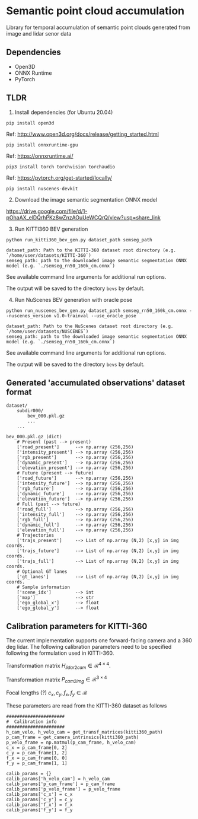 # Semantic point cloud accumulation
Library for temporal accumulation of semantic point clouds generated from image and lidar senor data

## Dependencies
- Open3D
- ONNX Runtime
- PyTorch

## TLDR

1. Install dependencies (for Ubuntu 20.04)

```
pip install open3d
```
Ref: http://www.open3d.org/docs/release/getting_started.html

```
pip install onnxruntime-gpu
```
Ref: https://onnxruntime.ai/

```
pip3 install torch torchvision torchaudio
```
Ref: https://pytorch.org/get-started/locally/

```
pip install nuscenes-devkit
```

2. Download the image semantic segmentation ONNX model

https://drive.google.com/file/d/1-pOhaAX_elDQrhPKz8wZnzAOuUeWCQrQ/view?usp=share_link

3. Run KITTI360 BEV generation
```
python run_kitti360_bev_gen.py dataset_path semseg_path

dataset_path: Path to the KITTI-360 dataset root directory (e.g. `/home/user/datasets/KITTI-360`)
semseg_path: path to the downloaded image semantic segmentation ONNX model (e.g. `./semseg_rn50_160k_cm.onnx`)
```

See available command line arguments for additional run options.

The output will be saved to the directory `bevs` by default.

4. Run NuScenes BEV generation with oracle pose
```
python run_nuscenes_bev_gen.py dataset_path semseg_rn50_160k_cm.onnx --nuscenes_version v1.0-trainval --use_oracle_pose 

dataset_path: Path to the NuScenes dataset root directory (e.g. `/home/user/datasets/NUSCENES`)
semseg_path: path to the downloaded image semantic segmentation ONNX model (e.g. `./semseg_rn50_160k_cm.onnx`)
```

See available command line arguments for additional run options.

The output will be saved to the directory `bevs` by default.

## Generated 'accumulated observations' dataset format

```
dataset/
    subdir000/
        bev_000.pkl.gz
        ...
    ...

bev_000.pkl.gz (dict)
    # Present (past --> present)
    ['road_present']      --> np.array (256,256)
    ['intensity_present'] --> np.array (256,256)
    ['rgb_present']       --> np.array (256,256)
    ['dynamic_present']   --> np.array (256,256)
    ['elevation_present'] --> np.array (256,256)
    # Future (present --> future)
    ['road_future']       --> np.array (256,256)
    ['intensity_future']  --> np.array (256,256)
    ['rgb_future']        --> np.array (256,256)
    ['dynamic_future']    --> np.array (256,256)
    ['elevation_future']  --> np.array (256,256)
    # Full (past --> future)
    ['road_full']         --> np.array (256,256)
    ['intensity_full']    --> np.array (256,256)
    ['rgb_full']          --> np.array (256,256)
    ['dynamic_full']      --> np.array (256,256)
    ['elevation_full']    --> np.array (256,256)
    # Trajectories
    ['trajs_present']     --> List of np.array (N,2) [x,y] in img coords.
    ['trajs_future']      --> List of np.array (N,2) [x,y] in img coords.
    ['trajs_full']        --> List of np.array (N,2) [x,y] in img coords.
    # Optional GT lanes
    ['gt_lanes']          --> List of np.array (N,2) [x,y] in img coords.
    # Sample information
    ['scene_idx']         --> int
    ['map']               --> str
    ['ego_global_x']      --> float
    ['ego_global_y']      --> float
```


## Calibration parameters for KITTI-360

The current implementation supports one forward-facing camera and a 360 deg lidar. The following calibration parameters need to be specified following the formulation used in KITTI-360.

Transformation matrix $H_{lidar2cam} \in \mathcal{R}^{4 \times 4}$.

Transformation matrix $P_{cam2img} \in \mathcal{R}^{3 \times 4}$

Focal lengths (?) $c_x, c_y, f_x, f_y \in \mathcal{R}$

These parameters are read from the KITTI-360 dataset as follows

```
######################
#  Calibration info
######################
h_cam_velo, h_velo_cam = get_transf_matrices(kitti360_path)
p_cam_frame = get_camera_intrinsics(kitti360_path)
p_velo_frame = np.matmul(p_cam_frame, h_velo_cam)
c_x = p_cam_frame[0, 2]
c_y = p_cam_frame[1, 2]
f_x = p_cam_frame[0, 0]
f_y = p_cam_frame[1, 1]

calib_params = {}
calib_params['h_velo_cam'] = h_velo_cam
calib_params['p_cam_frame'] = p_cam_frame
calib_params['p_velo_frame'] = p_velo_frame
calib_params['c_x'] = c_x
calib_params['c_y'] = c_y
calib_params['f_x'] = f_x
calib_params['f_y'] = f_y
```